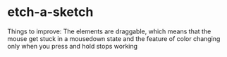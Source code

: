# etch-a-sketch

Things to improve: The elements are draggable, which means that the mouse get stuck in a mousedown state and the feature of
color changing only when you press and hold stops working